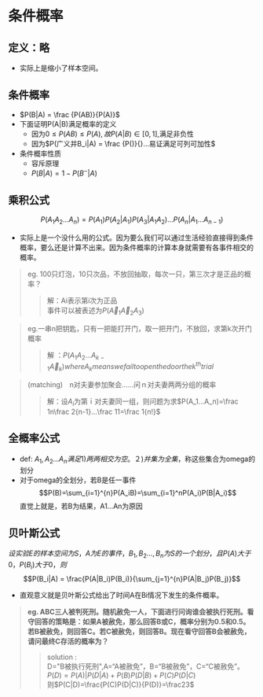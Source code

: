 # 条件概率
## 定义：略
+ 实际上是缩小了样本空间。

## 条件概率
+ $P(B|A) = \frac {P(AB)}{P(A)}$
+ 下面证明P(A|B)满足概率的定义
  + 因为$0\leq P(AB) \leq P(A),故 P(A|B)\in [0, 1]$,满足非负性
  + 因为$P(广义并B_i|A) = \frac {P()}{}...易证满足可列可加性$
+ 条件概率性质
  + 容斥原理
  + $P(B|A) = 1-P(B^-|A)$

## 乘积公式
$$P(A_1A_2...A_n)=P(A_1)P(A_2|A_1)P(A_3|A_1A_2)...P(A_n|A_1...A_{n-1})$$
+ 实际上是一个没什么用的公式。因为要么我们可以通过生活经验直接得到条件概率，要么还是计算不出来。因为条件概率的计算本身就需要有各事件相交的概率。
>eg. 100只灯泡，10只次品，不放回抽取，每次一只，第三次才是正品的概率？  
>>解：Ai表示第i次为正品  
>>事件可以被表述为$P(\vec A_1\vec A_2 A_3)$  
  
>eg.一串n把钥匙，只有一把能打开门，取一把开门，不放回，求第k次开门概率  
>>解 ：$P(A_1A_2...A_{k-1}\vec A_k) where　A_k　means　we　fail　to　open　the　door　the　k^{th}　trial$  
  
>(matching)　n对夫妻参加聚会......问ｎ对夫妻两两分组的概率  
>>解：设$A_i$为第ｉ对夫妻同一组，则问题为求$P(A_1...A_n)=\frac 1n\frac 2{n-1}...\frac 11=\frac 1{n!}$

## 全概率公式
+ def: $A_1,A_2...A_n满足1)两两相交为空。２)并集为全集$，称这些集合为omega的划分
+ 对于omega的全划分，若B是任一事件
  $$P(B)=\sum_{i=1}^{n}P(A_iB)=\sum_{i=1}^nP(A_i)P(B|A_i)$$
  直觉上就是，若B为结果，A1...An为原因

## 贝叶斯公式
  $设实验E的样本空间为S，A为E的事件，B_1,B_2...,B_n为S的一个划分，且P(A)大于0，P(B_i)大于0，则$
  $$P(B_i|A) = \frac{P(A|B_i)P(B_i)}{\sum_{j=1}^{n}P(A|B_j)P(B_j)}$$
+ 直观意义就是贝叶斯公式给出了时间A在Bi情况下发生的条件概率。

> **eg. ABC三人被判死刑。随机赦免一人，下面进行问询谁会被执行死刑。看守回答的策略是：如果A被赦免，那么回答B或C，概率分别为0.5和0.5。若B被赦免，则回答C。若C被赦免，则回答B。现在看守回答B会被赦免，请问最终C存活的概率为？**
>> solution :  
>> D="B被执行死刑",A=“A被赦免”，B=“B被赦免”，C=“C被赦免”。$P(D)=P(A)|P(D|A)+P(B)P(D|B)+P(C)P(D|C)$  
>> 则$P(C|D)=\frac{P(C)P(D|C)}{P(D)}=\frac23$